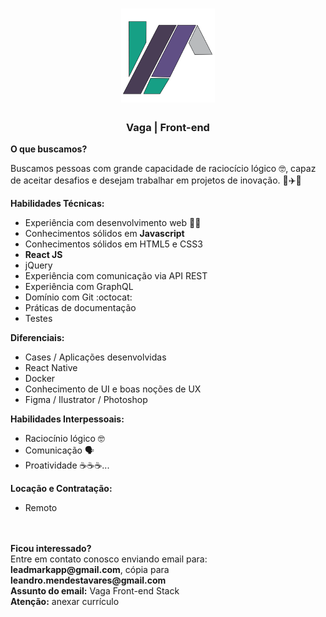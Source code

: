 <h1 align="center">
    <img alt="GoStack" src="https://github.com/leadmarkapp/vaga-desenvolvedor-full-stack/blob/main/logo-leadmark-app-512.png?raw=true" width="150px" />
</h1>

<h3 align="center">
  Vaga | Front-end
</h3>

<strong>O que buscamos?</strong>

Buscamos pessoas com grande capacidade de raciocício lógico 🤓, capaz de aceitar desafios e desejam trabalhar em projetos de inovação. 🚀✈️🚀

<strong>Habilidades Técnicas:</strong>

- Experiência com desenvolvimento web 👨‍💻
- Conhecimentos sólidos em <strong>Javascript</strong>
- Conhecimentos sólidos em HTML5 e CSS3
- <strong>React JS</strong>
- jQuery
- Experiência com comunicação via API REST
- Experiência com GraphQL
- Domínio com Git :octocat:
- Práticas de documentação
- Testes

<strong>Diferenciais:</strong>

- Cases / Aplicações desenvolvidas
- React Native
- Docker
- Conhecimento de UI e boas noções de UX
- Figma / Ilustrator / Photoshop

<strong>Habilidades Interpessoais:</strong>

- Raciocínio lógico 🤓
- Comunicação 🗣️
- Proatividade ☕☕☕...

<strong>Locação e Contratação:</strong>

- Remoto

<br>
<br>
<strong>Ficou interessado?</strong><br>
Entre em contato conosco enviando email para:<br>
<strong>leadmarkapp@gmail.com</strong>, cópia para <strong>leandro.mendestavares@gmail.com</strong><br>
<strong>Assunto do email:</strong> Vaga Front-end Stack<br>
<strong>Atenção:</strong> anexar currículo
